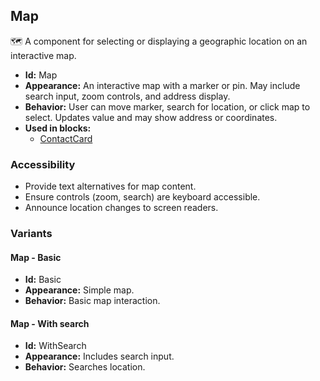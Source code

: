 ## Map
🗺️ A component for selecting or displaying a geographic location on an interactive map.
- **Id:** Map
- **Appearance:** An interactive map with a marker or pin. May include search input, zoom controls, and address display.
- **Behavior:** User can move marker, search for location, or click map to select. Updates value and may show address or coordinates.
- **Used in blocks:**
  - [ContactCard](../blocks/ContactCard.md)
### Accessibility
- Provide text alternatives for map content.
- Ensure controls (zoom, search) are keyboard accessible.
- Announce location changes to screen readers.

### Variants
#### Map - **Basic**
- **Id:** Basic
- **Appearance:** Simple map.
- **Behavior:** Basic map interaction.
#### Map - **With search**
- **Id:** WithSearch
- **Appearance:** Includes search input.
- **Behavior:** Searches location.
